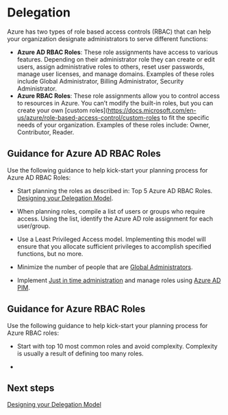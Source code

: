 # Delegation
Azure has two types of role based access controls (RBAC) that can help your organization designate administrators to serve different functions:

- **Azure AD RBAC Roles**: These role assignments have access to various features. Depending on their administrator role they can create or edit users, assign administrative roles to others, reset user passwords, manage user licenses, and manage domains. Examples of these roles include Global Administrator, Billing Administrator, Security Administrator.
- **Azure RBAC Roles**: These role assignments allow you to control access to resources in Azure. You can’t modify the built-in roles, but you can create your own [custom roles](https://docs.microsoft.com/en-us/azure/role-based-access-control/custom-roles to fit the specific needs of your organization. Examples of these roles include: Owner, Contributor, Reader.


 

## Guidance for Azure AD RBAC Roles

Use the following guidance to help kick-start your planning process for Azure AD RBAC Roles: 

 

- Start planning the roles as described in: Top 5 Azure AD RBAC Roles. [Designing your Delegation Model](https://github.com/nmcgregor/Azure-Security/blob/master/4.2.1-Design-your-Delegation-Model.md).

 

- When planning roles, compile a list of users or groups who require access. Using the list, identify the Azure AD role assignment for each user/group. 

 

- Use a Least Privileged Access model. Implementing this model will ensure that you allocate sufficient privileges to accomplish specified functions, but no more. 

 

- Minimize the number of people that are [Global Administrators](https://docs.microsoft.com/en-us/azure/active-directory/active-directory-assign-admin-roles-azure-portal#details-about-the-global-administrator-role).
 

- Implement [Just in time administration](https://docs.microsoft.com/en-us/azure/active-directory/active-directory-privileged-identity-management-configure#just-in-time-administrator-access) and manage roles using [Azure AD PIM](https://docs.microsoft.com/en-us/azure/active-directory/active-directory-privileged-identity-management-configure). 


## Guidance for Azure RBAC Roles

Use the following guidance to help kick-start your planning process for Azure RBAC roles:

- Start with top 10 most common roles and avoid complexity. Complexity is usually a result of defining too many roles. 

- 


## Next steps
[Designing your Delegation Model](https://github.com/nmcgregor/Azure-Security/blob/master/4.2.1-Design-your-Delegation-Model.md)

